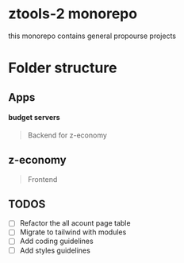 # ztools-2 monorepo
this monorepo contains general propourse projects

# Folder structure
## Apps
#### budget servers
> Backend for z-economy

## z-economy
> Frontend

## TODOS
- [ ] Refactor the all acount page table
- [ ] Migrate to tailwind with modules
- [ ] Add coding guidelines
- [ ] Add styles guidelines

